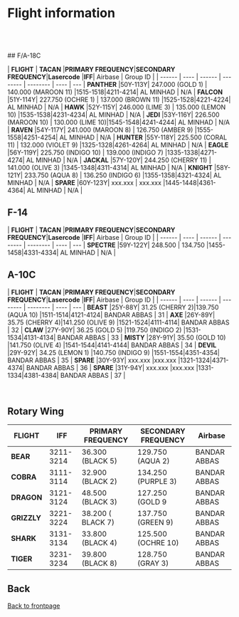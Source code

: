 # Flight information

<br>
<br>
<br>
## F/A-18C

| **FLIGHT** | **TACAN** |**PRIMARY FREQUENCY**|**SECONDARY FREQUENCY**|**Lasercode** |**IFF**| Airbase | Group ID |
| ------ | ---- | ------ | -------- | -------- | ---- | --- |
**PANTHER**  |50Y-113Y| 247.000 (GOLD 1)    | 140.000 (MAROON 11) |1515-1518|4211-4214| AL MINHAD | N/A |
**FALCON**   |51Y-114Y| 227.750 (OCHRE 1)   | 137.000 (BROWN 11) |1525-1528|4221-4224| AL MINHAD | N/A |
**HAWK**     |52Y-115Y| 246.000 (LIME 3)    | 135.000 (LEMON 10) |1535-1538|4231-4234| AL MINHAD | N/A |
**JEDI**     |53Y-116Y| 226.500 (MAROON 10) | 130.000 (LIME 10)|1545-1548|4241-4244| AL MINHAD | N/A |
**RAVEN**    |54Y-117Y| 241.000 (MAROON 8)  | 126.750 (AMBER 9) |1555-1558|4251-4254| AL MINHAD | N/A |
**HUNTER**   |55Y-118Y| 225.500 (CORAL 11)  | 132.000 (VIOLET 9) |1325-1328|4261-4264| AL MINHAD | N/A |
**EAGLE**    |56Y-119Y| 225.750 (INDIGO 10) | 139.000 (INDIGO 7) |1335-1338|4271-4274| AL MINHAD | N/A |
**JACKAL**   |57Y-120Y| 244.250 (CHERRY 11) | 141.000 (OLIVE 3) |1345-1348|4311-4314| AL MINHAD | N/A |
**KNIGHT**   |58Y-121Y| 233.750 (AQUA 8)    | 136.250 (INDIGO 6) |1355-1358|4321-4324| AL MINHAD | N/A |
**SPARE**    |60Y-123Y| xxx.xxx             | xxx.xxx  |1445-1448|4361-4364| AL MINHAD | N/A |


## F-14

| **FLIGHT** | **TACAN** |**PRIMARY FREQUENCY**|**SECONDARY FREQUENCY**|**Lasercode** |**IFF**| Airbase | Group ID |
| ------ | ---- | ------ | -------- | -------- | ---- | --- |
**SPECTRE**    |59Y-122Y| 248.500 | 134.750  |1455-1458|4331-4334| AL MINHAD | N/A |

## A-10C

| **FLIGHT** | **TACAN** |**PRIMARY FREQUENCY**|**SECONDARY FREQUENCY**|**Lasercode** |**IFF**| Airbase | Group ID |
| ------ | ---- | ------ | -------- | -------- | ---- | --- |
**BEAST** |25Y-88Y| 31.25 (CHERRY 2)|139.750 (AQUA 10)   |1511-1514|4121-4124| BANDAR ABBAS | 31 |
**AXE**   |26Y-89Y| 35.75 (CHERRY 4)|141.250 (OLIVE 9)   |1521-1524|4111-4114| BANDAR ABBAS | 32 |
**CLAW**  |27Y-90Y| 36.25 (GOLD 5)  |119.750 (INDIGO 2)  |1531-1534|4131-4134| BANDAR ABBAS | 33 |
**MISTY** |28Y-91Y| 35.50 (GOLD 10) |141.750 (OLIVE 4)   |1541-1544|4141-4144| BANDAR ABBAS | 34 |
**DEVIL** |29Y-92Y| 34.25 (LEMON 1) |140.750 (INDIGO 9)  |1551-1554|4351-4354| BANDAR ABBAS | 35 |
**SPARE** |30Y-93Y| xxx.xxx         |xxx.xxx             |1321-1324|4371-4374| BANDAR ABBAS | 36 |
**SPARE** |31Y-94Y| xxx.xxx         |xxx.xxx             |1331-1334|4381-4384| BANDAR ABBAS | 37 |

<br>


## Rotary Wing

| **FLIGHT**  | **IFF**   |**PRIMARY FREQUENCY**|**SECONDARY FREQUENCY**| Airbase |
| ------      | ----      | ------              | --------            | -------- |
**BEAR**      | 3211-3214 | 36.300 (BLACK 5)  | 129.750 (AQUA 2) | BANDAR ABBAS |
**COBRA**     | 3111-3114 | 32.900 (BLACK 2)  | 134.250 (PURPLE 3) | BANDAR ABBAS |
**DRAGON**    | 3121-3124 | 48.500 (BLACK 3)  | 127.250 (GOLD 9| BANDAR ABBAS |
**GRIZZLY**   | 3221-3224 | 38.200 ( BLACK 7) | 137.750 (GREEN 9) | BANDAR ABBAS |
**SHARK**     | 3131-3134 | 33.800 (BLACK 4)  | 125.500 (OCHRE 10) | BANDAR ABBAS |
**TIGER**     | 3231-3234 | 39.800 (BLACK 8)  | 128.750 (GRAY 3)| BANDAR ABBAS |

## Back
[Back to frontpage](https://132nd-vwing.github.io/OPUF-Brief/)